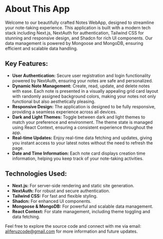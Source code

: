 [app]: https://github.com/AliFeruz/crud/public/md-image.png

# About This App

Welcome to our beautifully crafted Notes WebApp, designed to streamline your note-taking experience. This application is built with a modern tech stack including Next.js, NextAuth for authentication, Tailwind CSS for stunning and responsive design, and Shadcn for rich UI components. Our data management is powered by Mongoose and MongoDB, ensuring efficient and scalable data handling.

## Key Features:

*   **User Authentication:** Secure user registration and login functionality powered by NextAuth, ensuring your notes are safe and personalized.
*   **Dynamic Note Management:** Create, read, update, and delete notes with ease. Each note is presented in a visually appealing grid card layout with randomly assigned background colors, making your notes not only functional but also aesthetically pleasing.
*   **Responsive Design:** The application is designed to be fully responsive, providing a seamless experience across all devices.
*   **Dark and Light Themes:** Toggle between dark and light themes to match your preference and environment. The theme state is managed using React Context, ensuring a consistent experience throughout the app.
*   **Real-time Updates:** Enjoy real-time data fetching and updates, giving you instant access to your latest notes without the need to refresh the page.
*   **Date and Time Information:** Each note card displays creation time information, helping you keep track of your note-taking activities.

## Technologies Used:

*   **Next.js:** For server-side rendering and static site generation.
*   **NextAuth:** For robust and secure authentication.
*   **Tailwind CSS:** For fast and flexible styling.
*   **Shadcn:** For enhanced UI components.
*   **Mongoose & MongoDB:** For powerful and scalable data management.
*   **React Context:** For state management, including theme toggling and data fetching.

Feel free to explore the source code and connect with me via email: aliferuzcode@gmail.com for more information and future updates.

